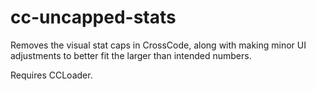 # cc-uncapped-stats
Removes the visual stat caps in CrossCode, along with making minor UI adjustments to better fit the larger than intended numbers.

Requires CCLoader.